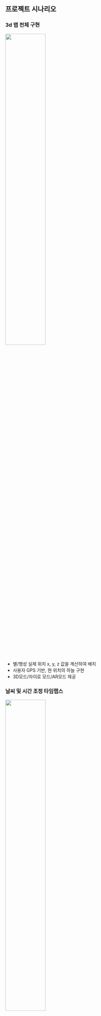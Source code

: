 ## 프로젝트 시나리오

### 3d 맵 천체 구현

<img src='../image/둘러보기.gif' width='50%' />

- 별/행성 실제 위치 x, y, z 값을 계산하여 배치
- 사용자 GPS 기반, 현 위치의 하늘 구현
- 3D모드/자이로 모드/AR모드 제공

### 날씨 및 시간 조정 타임랩스

<img src='../image/타임랩스.gif' width='50%' />

- 원하는 날짜와 시간의 실제 하늘의 별 위치
- 5분 단위로 별의 이동 타임랩스

## 황도13궁 별자리 정보

<img src='../image/별자리카드.gif' width='50%' />

- 과학 정보 (관측 시기, 알파별)
- 신화 퀴즈
- 신화 이야기

### 별마크

<img src='../image/별마크.gif' width='50%' />

- 원하는 별의 위치와 별칭을 저장
- 저장된 별의 위치로 이동

### 나만의 별자리

<img src='../image/나만의별자리.gif' width='50%' />

- 실제 별을 이어서 밤하늘에 3d 별자리 생성 및 기록
- 저장된 별자리의 위치로 이동

### 교육용 에어 터치 스크린 구매

<img src='../image/구매.gif' width='50%' />

- 교육용 에어 터치 스크린 카카오페이로 구매
